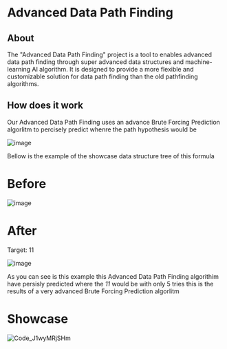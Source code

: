 # Advanced Data Path Finding

## About
The "Advanced Data Path Finding" project is a tool to enables advanced data path finding through super advanced data structures and machine-learning AI algorithm. It is designed to provide a more flexible and customizable solution for data path finding than the old pathfinding algorithms.


## How does it work
Our Advanced Data Path Finding uses an advance Brute Forcing Prediction algorlitm to percisely predict whenre the path hypothesis would be

![image](https://user-images.githubusercontent.com/72650902/221409259-632a6119-8366-4389-9e54-a449160e120e.png)

Bellow is the example of the showcase data structure tree of this formula

# Before
![image](https://upload.wikimedia.org/wikipedia/commons/thumb/1/1f/Depth-first-tree.svg/250px-Depth-first-tree.svg.png)

# After 
Target: 11

![image](https://user-images.githubusercontent.com/72650902/221408936-821c390f-ea8c-4ec2-b533-d6aa905eccd1.png)

As you can see is this example this Advanced Data Path Finding algorithim have persisly predicted where the *11* would be with only 5 tries this is the results of a very advanced Brute Forcing Prediction algorlitm 

# Showcase
![Code_J1wyMRjSHm](https://user-images.githubusercontent.com/72650902/221412837-05d92c1f-9aca-4621-bfee-e2fab5de8e4a.gif)

